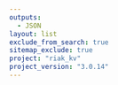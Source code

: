 ```yaml
---
outputs:
  - JSON
layout: list
exclude_from_search: true
sitemap_exclude: true
project: "riak_kv"
project_version: "3.0.14"
---
```




